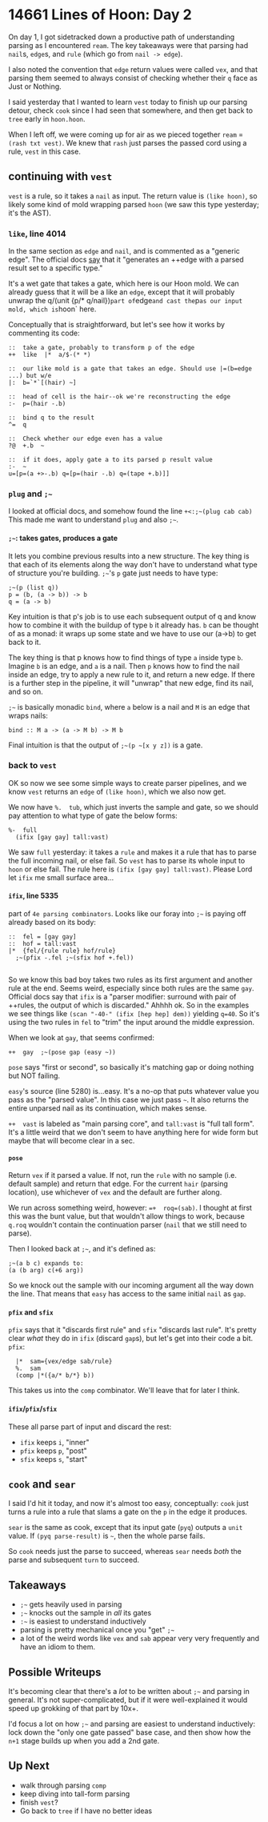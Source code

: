 # 14661 Lines of Hoon: Day 2
On day 1, I got sidetracked down a productive path of understanding parsing as I encountered `ream`. The key takeaways were that parsing had `nail`s, `edge`s, and `rule` (which go from `nail -> edge`).

I also noted the convention that `edge` return values were called `vex`, and that parsing them seemed to always consist of checking whether their `q` face as Just or Nothing.

I said yesterday that I wanted to learn `vest` today to finish up our parsing detour, check `cook` since I had seen that somewhere, and then get back to `tree` early in `hoon.hoon`.

When I left off, we were coming up for air as we pieced together `ream` = `(rash txt vest)`. We knew that `rash` just parses the passed cord using a rule, `vest` in this case.

## continuing with `vest`
`vest` is a rule, so it takes a `nail` as input. The return value is `(like hoon)`, so likely some kind of mold wrapping parsed `hoon` (we saw this type yesterday; it's the AST).

### `like`, line 4014
In the same section as `edge` and `nail`, and is commented as a "generic edge".  The official docs [say](https://urbit.org/docs/reference/library/3g/#like) that it "generates an ++edge with a parsed result set to a specific type."

It's a wet gate that takes a gate, which here is our Hoon mold. We can already guess that it will be a like an `edge`, except that it will probably unwrap the q/(unit {p/* q/nail})` part of `edge` and cast the `p` as our input mold, which is `hoon` here.

Conceptually that is straightforward, but let's see how it works by commenting its code:
```
::  take a gate, probably to transform p of the edge
++  like  |*  a/$-(* *)

::  our like mold is a gate that takes an edge. Should use |=(b=edge ...) but w/e
|:  b=`*`[(hair) ~]

::  head of cell is the hair--ok we're reconstructing the edge
:-  p=(hair -.b)

::  bind q to the result
^=  q

::  Check whether our edge even has a value
?@  +.b  ~

::  if it does, apply gate a to its parsed p result value
:-  ~
u=[p=(a +>-.b) q=[p=(hair -.b) q=(tape +.b)]]
```

### `plug` and `;~`
I looked at official docs, and somehow found the line `+<:;~(plug cab cab)`
This made me want to understand `plug` and also `;~`. 

#### `;~`: takes gates, produces a gate
It lets you combine previous results into a new structure. The key thing is that each of its elements along the way don't have to understand what type of structure you're building.
`;~`'s `p` gate just needs to have type:
```
;~(p (list q))
p = (b, (a -> b)) -> b
q = (a -> b)
```
Key intuition is that p's job is to use each subsequent output of q and know how to combine it with the buildup of type `b` it already has. `b` can be thought of as a monad: it wraps up some state and we have to use our (a->b) to get back to it.

The key thing is that p knows how to find things of type `a` inside type `b`.
Imagine `b` is an edge, and `a` is a nail. Then `p` knows how to find the nail inside an edge, try to apply a new rule to it, and return a new edge. If there is a further step in the pipeline, it will "unwrap" that new edge, find its nail, and so on.

`;~` is basically monadic `bind`, where `a` below is a nail and `M` is an edge that wraps nails:
```
bind :: M a -> (a -> M b) -> M b
```
Final intuition is that the output of `;~(p ~[x y z])` is a gate.

### back to `vest`
OK so now we see some simple ways to create parser pipelines, and we know `vest` returns an `edge` of `(like hoon)`, which we also now get.

We now have `%.  tub`, which just inverts the sample and gate, so we should pay attention to what type of gate the below forms:
```
%-  full
  (ifix [gay gay] tall:vast)
```

We saw `full` yesterday: it takes a `rule` and makes it a rule that has to parse the full incoming nail, or else fail. So `vest` has to parse its whole input to `hoon` or else fail.  The rule here is `(ifix [gay gay] tall:vast)`. Please Lord let `ifix` me small surface area...

#### `ifix`, line 5335
part of `4e parsing combinators`. Looks like our foray into `;~` is paying off already based on its body:
```
::  fel = [gay gay]
::  hof = tall:vast
|*  {fel/{rule rule} hof/rule}
  ;~(pfix -.fel ;~(sfix hof +.fel))
  
```
So we know this bad boy takes two rules as its first argument and another rule at the end. Seems weird, especially since both rules are the same `gay`. Official docs say that `ifix` is a "parser modifier: surround with pair of ++rules, the output of which is discarded."  Ahhhh ok. So in the examples we see things like `(scan "-40-" (ifix [hep hep] dem))` yielding `q=40`. So it's using the two rules in `fel` to "trim" the input around the middle expression.

When we look at `gay`, that seems confirmed:
```
++  gay  ;~(pose gap (easy ~))
```
`pose` says "first or second", so basically it's matching gap or doing nothing but NOT failing. 

`easy`'s source (line 5280) is...easy. It's a no-op that puts whatever value you pass as the "parsed value". In this case we just pass `~`. It also returns the entire unparsed nail as its continuation, which makes sense.

`++  vast` is labeled as "main parsing core", and `tall:vast` is "full tall form". It's a little weird that we don't seem to have anything here for wide form but maybe that will become clear in a sec.

#### `pose`
Return `vex` if it parsed a value. If not, run the `rule` with no sample (i.e. default sample) and return that edge. For the current `hair` (parsing location), use whichever of `vex` and the default are further along.

We run across something weird, however: `=+  roq=(sab)`. I thought at first this was the bunt value, but that wouldn't allow things to work, because `q.roq` wouldn't contain the continuation parser (`nail` that we still need to parse).

Then I looked back at `;~`, and it's defined as:
```
;~(a b c) expands to:
(a (b arg) c(+6 arg))
```
So we knock out the sample with our incoming argument all the way down the line. That means that `easy` has access to the same initial `nail` as `gap`.

#### `pfix` and `sfix`
`pfix` says that it "discards first rule" and `sfix` "discards last rule". It's pretty clear *what* they do in `ifix` (discard `gap`s), but let's get into their code a bit. `pfix`:
```
  |*  sam={vex/edge sab/rule}
  %.  sam
  (comp |*({a/* b/*} b))
```
This takes us into the `comp` combinator. We'll leave that for later I think.

#### `ifix`/`pfix`/`sfix`
These all parse part of input and discard the rest:
* `ifix` keeps `i`, "inner"
* `pfix` keeps `p`, "post"
* `sfix` keeps `s`, "start"

## `cook` and `sear`
I said I'd hit it today, and now it's almost too easy, conceptually: `cook` just turns a rule into a rule that slams a gate on the `p` in the edge it produces.

`sear` is the same as cook, except that its input gate (`pyq`) outputs a `unit` value. If `(pyq parse-result)` is `~`, then the whole parse fails.

So `cook` needs just the parse to succeed, whereas `sear` needs *both* the parse and subsequent `turn` to succeed.

## Takeaways
* `;~` gets heavily used in parsing
* `;~` knocks out the sample in *all* its gates
* `:~` is easiest to understand inductively
* parsing is pretty mechanical once you "get" `;~`
* a lot of the weird words like `vex` and `sab` appear very very frequently and have an idiom to them.

## Possible Writeups
It's becoming clear that there's a *lot* to be written about `;~` and parsing in general. It's not super-complicated, but if it were well-explained it would speed up grokking of that part by 10x+.

I'd focus a lot on how `;~` and parsing are easiest to understand inductively: lock down the "only one gate passed" base case, and then show how the `n+1` stage builds up when you add a 2nd gate.

## Up Next
* walk through parsing `comp`
* keep diving into tall-form parsing
* finish `vest`?
* Go back to `tree` if I have no better ideas

